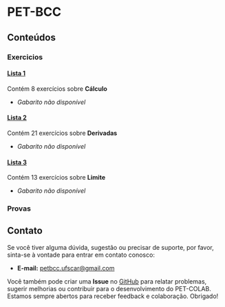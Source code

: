 # PET-BCC

## Conteúdos

### Exercicios

#### [Lista 1](/materias/Calculo1/PET-BCC/exercicios/lista1.md)
  
Contém 8 exercícios sobre **Cálculo**

- *Gabarito não disponível*

#### [Lista 2](/materias/Calculo1/PET-BCC/exercicios/lista2.md)
  
Contém 21 exercícios sobre **Derivadas**

- *Gabarito não disponível*

#### [Lista 3](/materias/Calculo1/PET-BCC/exercicios/lista3.md)
  
Contém 13 exercícios sobre **Limite**

- *Gabarito não disponível*

### Provas


## Contato

Se você tiver alguma dúvida, sugestão ou precisar de suporte, por favor, sinta-se à vontade para entrar em contato conosco:

- **E-mail:** petbcc.ufscar@gmail.com

Você também pode criar uma **Issue** no [GitHub](https://github.com/petbccufscar/pet-colab/issues) para relatar problemas, sugerir melhorias ou contribuir para o desenvolvimento do PET-COLAB. Estamos sempre abertos para receber feedback e colaboração. Obrigado!
